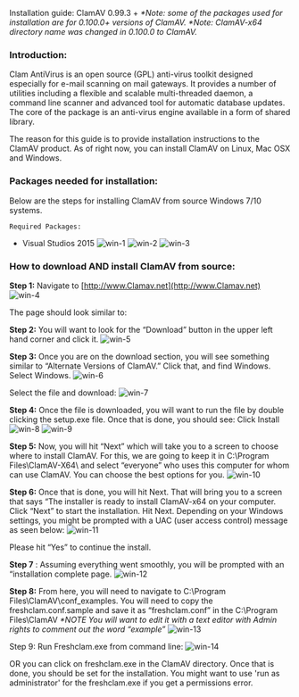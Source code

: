 Installation guide: ClamAV 0.99.3 +
_*Note: some of the packages used for installation are for 0.100.0+ versions of ClamAV._
_*Note: ClamAV-x64 directory name was changed in 0.100.0 to ClamAV._

### Introduction:

Clam AntiVirus is an open source (GPL) anti-virus toolkit designed especially
for e-mail scanning on mail gateways. It provides a number of utilities including
a flexible and scalable multi-threaded daemon, a command line scanner and advanced
tool for automatic database updates. The core of the package is an anti-virus engine
available in a form of shared library.

The reason for this guide is to provide installation instructions to the ClamAV product.
As of right now, you can install ClamAV on Linux, Mac OSX and Windows.

### Packages needed for installation:

Below are the steps for installing ClamAV from source Windows 7/10 systems.
```
Required Packages:
```
- Visual Studios 2015
![win-1](https://github.com/Cisco-Talos/clamav-faq/blob/master/manual/pictures_4_markdown/Windows/win-1.jpg)
![win-2](https://github.com/Cisco-Talos/clamav-faq/blob/master/manual/pictures_4_markdown/Windows/win-2.jpg)
![win-3](https://github.com/Cisco-Talos/clamav-faq/blob/master/manual/pictures_4_markdown/Windows/win-3.jpg)

### How to download AND install ClamAV from source:

**Step 1:**
Navigate to [http://www.Clamav.net](http://www.Clamav.net)
![win-4](https://github.com/Cisco-Talos/clamav-faq/blob/master/manual/pictures_4_markdown/Windows/win-4.jpg)

The page should look similar to:

**Step 2:**
You will want to look for the “Download” button in the upper left hand corner and click it.
![win-5](https://github.com/Cisco-Talos/clamav-faq/blob/master/manual/pictures_4_markdown/Windows/win-5.jpg)

**Step 3:**
Once you are on the download section, you will see something similar to “Alternate Versions of
ClamAV.” Click that, and find Windows. Select Windows.
![win-6](https://github.com/Cisco-Talos/clamav-faq/blob/master/manual/pictures_4_markdown/Windows/win-6.jpg)

Select the file and download:
![win-7](https://github.com/Cisco-Talos/clamav-faq/blob/master/manual/pictures_4_markdown/Windows/win-7.jpg)

**Step 4:**
Once the file is downloaded, you will want to run the file by double clicking the setup.exe file.
Once that is done, you should see: Click Install
![win-8](https://github.com/Cisco-Talos/clamav-faq/blob/master/manual/pictures_4_markdown/Windows/win-8.jpg)
![win-9](https://github.com/Cisco-Talos/clamav-faq/blob/master/manual/pictures_4_markdown/Windows/win-9.jpg)

**Step 5:**
Now, you will hit “Next” which will take you to a screen to choose where to install ClamAV. For
this, we are going to keep it in C:\Program Files\ClamAV-X64\ and select “everyone” who uses
this computer for whom can use ClamAV. You can choose the best options for you.
![win-10](https://github.com/Cisco-Talos/clamav-faq/blob/master/manual/pictures_4_markdown/Windows/win-10.jpg)

**Step 6:**
Once that is done, you will hit Next. That will bring you to a screen that says “The installer is
ready to install ClamAV-x64 on your computer. Click “Next” to start the installation.
Hit Next.
Depending on your Windows settings, you might be prompted with a UAC (user access control)
message as seen below:
![win-11](https://github.com/Cisco-Talos/clamav-faq/blob/master/manual/pictures_4_markdown/Windows/win-11.jpg)

Please hit “Yes” to continue the install.

**Step 7** :
Assuming everything went smoothly, you will be prompted with an “installation complete page.
![win-12](https://github.com/Cisco-Talos/clamav-faq/blob/master/manual/pictures_4_markdown/Windows/win-12.jpg)

**Step 8:**
From here, you will need to navigate to C:\Program Files\ClamAV\conf_examples.
You will need to copy the freshclam.conf.sample and save it as “freshclam.conf” in the
C:\Program Files\ClamAV
_*NOTE You will want to edit it with a text editor with Admin rights to comment out the word “example”_
![win-13](https://github.com/Cisco-Talos/clamav-faq/blob/master/manual/pictures_4_markdown/Windows/win-13.jpg)

Step 9:
Run Freshclam.exe from command line:
![win-14](https://github.com/Cisco-Talos/clamav-faq/blob/master/manual/pictures_4_markdown/Windows/win-14.jpg)

OR you can click on freshclam.exe in the ClamAV directory. Once that is done, you should be set for the
installation. You might want to use 'run as administrator' for the freshclam.exe if you get a permissions error.



